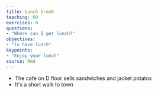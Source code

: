 ```yaml
---
title: Lunch break 
teaching: 60 
exercises: 0
questions:
- "Where can I get lunch?"
objectives:
- "To have lunch"
keypoints:
- "Enjoy your lunch"
source: Rmd
---
```


* The cafe on D floor sells sandwiches and jacket potatos
* It's a short walk to town  
